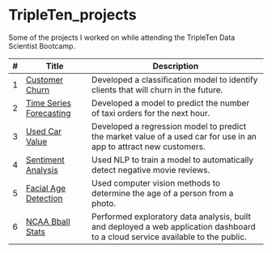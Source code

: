 # TripleTen_projects
Some of the projects I worked on while attending the TripleTen Data Scientist Bootcamp.

| # | Title | Description |
| ----------- | ----------- | ----------- |
| 1 | [Customer Churn](https://github.com/laceymalarky/TripleTen_projects/tree/main/churn_classification) | Developed a classification model to identify clients that will churn in the future. | 
| 2 | [Time Series Forecasting](https://github.com/laceymalarky/TripleTen_projects/tree/main/time_series_forecasting) | Developed a model to predict the number of taxi orders for the next hour. |
| 3 | [Used Car Value](https://github.com/laceymalarky/TripleTen_projects/tree/main/gradient_boosting_methods) | Developed a regression model to predict the market value of a used car for use in an app to attract new customers. |
| 4 | [Sentiment Analysis](https://github.com/laceymalarky/TripleTen_projects/tree/main/natural_language_processing) | Used NLP to train a model to automatically detect negative movie reviews. |
| 5 | [Facial Age Detection](https://github.com/laceymalarky/TripleTen_projects/tree/main/computer_vision) | Used computer vision methods to determine the age of a person from a photo. |
| 6 | [NCAA Bball Stats](https://github.com/laceymalarky/TripleTen_projects/tree/main/exploratory_analysis_bball) | Performed exploratory data analysis, built and deployed a web application dashboard to a cloud service available to the public. |
